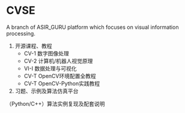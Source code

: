# CVSE
A branch of ASIR_GURU platform which focuses on visual information processing.
1. 开源课程、教程
    - CV-1  数字图像处理
    - CV-2 计算机/机器人视觉原理                
    - VI-I 数据处理与可视化
    - CV-T OpenCV环境配置全教程
    - CV-T OpenCV-Python实践教程
2. 习题、示例及算法仿真平台 

（Python/C++）算法实例复现及配套说明
